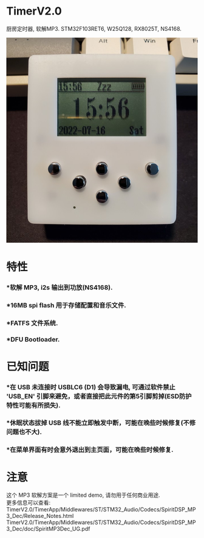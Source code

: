 # TimerV2.0
厨房定时器, 软解MP3. STM32F103RET6, W25Q128, RX8025T, NS4168.  

![image](./Doc/004.jpg)


# 特性
### *软解 MP3, i2s 输出到功放(NS4168).  
### *16MB spi flash 用于存储配置和音乐文件.  
### *FATFS 文件系统.  
### *DFU Bootloader.  


# 已知问题  
### *在 USB 未连接时 USBLC6 (D1) 会导致漏电, 可通过软件禁止 'USB_EN' 引脚来避免，或者直接把此元件的第5引脚剪掉(ESD防护特性可能有所损失).  
### *休眠状态拔掉 USB 线不能立即触发中断，可能在晚些时候修复(不修问题也不大).  
### *在菜单界面有时会意外退出到主页面，可能在晚些时候修复.  


# 注意  
这个 MP3 软解方案是一个 limited demo, 请勿用于任何商业用途.  
更多信息可以查看:  
TimerV2.0/TimerApp/Middlewares/ST/STM32_Audio/Codecs/SpiritDSP_MP3_Dec/Release_Notes.html  
TimerV2.0/TimerApp/Middlewares/ST/STM32_Audio/Codecs/SpiritDSP_MP3_Dec/doc/SpiritMP3Dec_UG.pdf  
